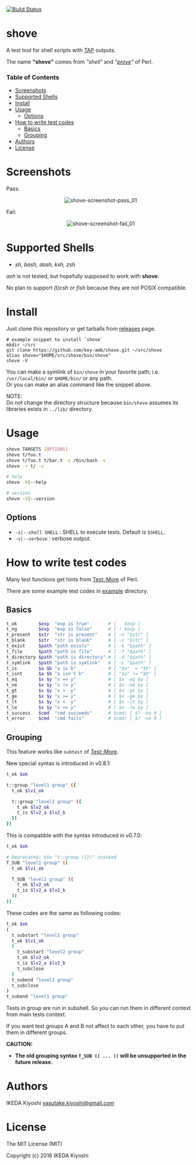 [![Build Status](https://travis-ci.org/key-amb/shove.svg?branch=master)](https://travis-ci.org/key-amb/shove)
# shove

A test tool for shell scripts with [TAP](https://testanything.org/) outputs.

The name **"shove"** comes from _"shell"_ and
_"[prove](http://perldoc.perl.org/prove.html)"_ of Perl.

### Table of Contents

* [Screenshots](#screenshots)
* [Supported Shells](#supported-shells)
* [Install](#install)
* [Usage](#usage)
  * [Options](#options)
* [How to write test codes](#how-to-write-test-codes)
  * [Basics](#basics)
  * [Grouping](#grouping)
* [Authors](#authors)
* [License](#license)

# Screenshots

Pass:

<div align="center">
<img src="https://raw.githubusercontent.com/key-amb/shove/resource/image/screenshot-pass_01.png" alt="shove-screenshot-pass_01">
</div>

Fail:

<div align="center">
<img src="https://raw.githubusercontent.com/key-amb/shove/resource/image/screenshot-fail_01.png" alt="shove-screenshot-fail_01">
</div>

# Supported Shells

- _sh, bash, dash, ksh, zsh_

_ash_ is not tested, but hopefully supposed to work with **shove**.  

No plan to support _(t)csh_ or _fish_ because they are not POSIX compatible.

# Install

Just clone this repository or get tarballs from [releases](https://github.com/key-amb/shove/releases) page.

```
# example snippet to install `shove`
mkdir ~/src
git clone https://github.com/key-amb/shove.git ~/src/shove
alias shove="$HOME/src/shove/bin/shove"
shove -V
```

You can make a symlink of `bin/shove` in your favorite path;
i.e. `/usr/local/bin/` or `$HOME/bin/` or any path.  
Or you can make an alias command like the snippet above.

NOTE:  
Do not change the directory structure because `bin/shove` assumes
its libraries exists in `../lib/` directory.

# Usage

```sh
shove TARGETS [OPTIONS]
shove t/foo.t
shove t/foo.t t/bar.t -s /bin/bash -v
shove -r t/ -v

# help
shove -h|--help

# version
shove -V|--version
```

## Options

* `-s|--shell SHELL` : SHELL to execute tests. Default is `$SHELL`.
* `-v|--verbose` : verbose output.

# How to write test codes

Many test functions get hints from
[Test::More](http://perldoc.perl.org/Test/More.html) of Perl.

There are some example test codes in [example](example) directory.

## Basics

```sh
t_ok        $exp  "exp is true"       # [   $exp ]
t_ng        $exp  "exp is false"      # [ ! $exp ]
t_present   $str  "str is present"    # [ -n "$str" ]
t_blank     $str  "str is blank"      # [ -z "$str" ]
t_exist     $path "path exists"       # [ -e "$path" ]
t_file      $path "path is file"      # [ -f "$path" ]
t_directory $path "path is directory" # [ -d "$path" ]
t_symlink   $path "path is symlink"   # [ -L "$path" ]
t_is        $a $b "a is b"            # [ "$a"  = "$b" ]
t_isnt      $a $b "a isn't b"         # [ "$a" != "$b" ]
t_eq        $x $y "x == y"            # [ $x -eq $y ]
t_ne        $x $y "x != y"            # [ $x -ne $y ]
t_gt        $x $y "x >  y"            # [ $x -gt $y ]
t_ge        $x $y "x >= y"            # [ $x -ge $y ]
t_lt        $x $y "x <  y"            # [ $x -lt $y ]
t_le        $x $y "x <= y"            # [ $x -le $y ]
t_success   $cmd  "cmd succeeds"      # $cmd; [ $? -eq 0 ]
t_error     $cmd  "cmd fails"         # $cmd; [ $? -ne 0 ]
```

## Grouping

This feature works like `subtest` of
[Test::More](http://perldoc.perl.org/Test/More.html).

New special syntax is introduced in v0.8.1:

```sh
t_ok $ok

t::group "level1 group" ({
  t_ok $lv1_ok

  t::group "level2 group" ({
    t_ok $lv2_ok
    t_is $lv2_a $lv2_b
  })
})
```

This is compatible with the syntax introduced in v0.7.0:

```sh
t_ok $ok

# Deprecated: Use "t::group ({})" instead
T_SUB "level1 group" ((
  t_ok $lv1_ok

  T_SUB "level2 group" ((
    t_ok $lv2_ok
    t_is $lv2_a $lv2_b
  ))
))
```

These codes are the same as following codes:

```sh
t_ok $ok
(
  t_substart "level1 group"
  t_ok $lv1_ok
  (
    t_substart "level2 group"
    t_ok $lv2_ok
    t_is $lv2_a $lv2_b
    t_subclose
  )
  t_subend "level2 group"
  t_subclose
)
t_subend "level1 group"
```

Tests in group are run in subshell.
So you can run them in different context from main tests context.

If you want test groups A and B not affect to each other, you have to put them in
different groups.

**CAUTION:**

- **The old grouping syntax `T_SUB (( ... ))` will be unsupported in the future
release.**

# Authors

IKEDA Kiyoshi <yasutake.kiyoshi@gmail.com>

# License

The MIT License (MIT)

Copyright (c) 2016 IKEDA Kiyoshi
